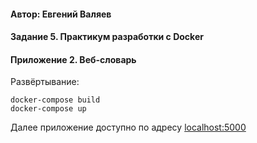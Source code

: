 #### Автор: Евгений Валяев

#### Задание 5. Практикум разработки с Docker

#### Приложение 2. Веб-словарь

Развёртывание:

```
docker-compose build
docker-compose up
```

Далее приложение доступно по адресу [localhost:5000](localhost:5000)
